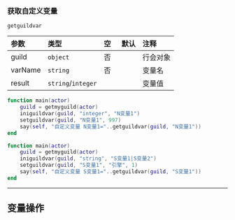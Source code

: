 ### 获取自定义变量

`getguildvar`

| 参数    | 类型               | 空   | 默认 | 注释     |
| :------ | :----------------- | :--- | :--- | :------- |
| guild   | `object`           | 否   |      | 行会对象 |
| varName | `string`           | 否   |      | 变量名   |
| result  | `string`/`integer` |      |      | 变量值   |

```lua
function main(actor) 
    guild = getmyguild(actor)
    iniguildvar(guild, "integer", "N变量1")
    setguildvar(guild, "N变量1", 997)
    say(self, "自定义变量 N变量1="..getguildvar(guild, "N变量1"))
end
```
```lua
function main(actor) 
    guild = getmyguild(actor)
    iniguildvar(guild, "string", "S变量1|S变量2")
    setguildvar(guild, "S变量1", "引擎", 1)
    say(self, "自定义变量 S变量1="..getguildvar(guild, "S变量1"))
end
```

------------

## 变量操作

